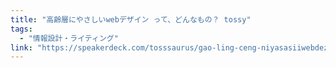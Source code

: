 ```yaml
---
title: "高齢層にやさしいwebデザイン って、どんなもの？ tossy"
tags:
  - "情報設計・ライティング"
link: "https://speakerdeck.com/tosssaurus/gao-ling-ceng-niyasasiiwebdezain-tute-donnamofalse"
---
```

